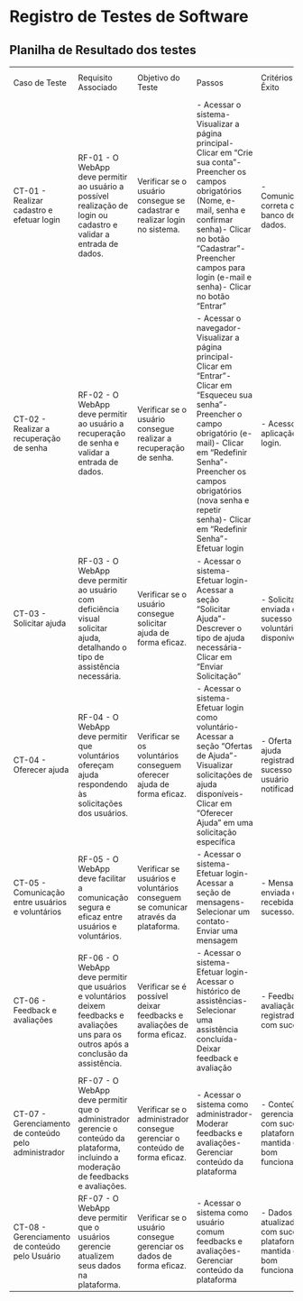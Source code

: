 # Registro de Testes de Software 


## Planilha de Resultado dos testes
| | | | | | | | |
|-|-|-|-|-|-|-|-|
|Caso de Teste|Requisito Associado|Objetivo do Teste|Passos|Critérios de Êxito|Resultado Obtido|Cenários de testes|Imagem de Registro
|CT-01 - Realizar cadastro e efetuar login|RF-01 - O WebApp deve permitir ao usuário a possível realização de login ou cadastro e validar a entrada de dados.|Verificar se o usuário consegue se cadastrar e realizar login no sistema.|- Acessar o sistema- Visualizar a página principal- Clicar em “Crie sua conta”- Preencher os campos obrigatórios (Nome, e-mail, senha e confirmar senha)- Clicar no botão “Cadastrar”- Preencher campos para login (e-mail e senha)- Clicar no botão “Entrar”|- Comunicação correta com o banco de dados.|Sucesso| Teste com dados validos e inválidos. Ambos os teste tiverem o resultado esperado. | ![likert](/docs/img/TDS/RST1cadastro.png) ![likert](/docs/img/TDS/RTS1obrigatorios.png) 
|CT-02 - Realizar a recuperação de senha|RF-02 - O WebApp deve permitir ao usuário a recuperação de senha e validar a entrada de dados.|Verificar se o usuário consegue realizar a recuperação de senha.|- Acessar o navegador- Visualizar a página principal- Clicar em “Entrar”- Clicar em “Esqueceu sua senha”- Preencher o campo obrigatório (e-mail)- Clicar em “Redefinir Senha”- Preencher os campos obrigatórios (nova senha e repetir senha)- Clicar em “Redefinir Senha”- Efetuar login|- Acesso na aplicação pelo login.|Sem sucesso|Não permite que os usuários recuperem senhas a partir da tela de login|![likert](/docs/img/TDS/RTS2senha.png)
|CT-03 - Solicitar ajuda|RF-03 - O WebApp deve permitir ao usuário com deficiência visual solicitar ajuda, detalhando o tipo de assistência necessária.|Verificar se o usuário consegue solicitar ajuda de forma eficaz.|- Acessar o sistema- Efetuar login- Acessar a seção “Solicitar Ajuda”- Descrever o tipo de ajuda necessária- Clicar em “Enviar Solicitação”|- Solicitação enviada com sucesso para voluntários disponíveis.|Sem sucesso|Tabela de agendamentos ainda não foi inserida no banco de dados|![likert](/docs/img/TDS/RTS3-4ErroSistema.png)
|CT-04 - Oferecer ajuda|RF-04 - O WebApp deve permitir que voluntários ofereçam ajuda respondendo às solicitações dos usuários.|Verificar se os voluntários conseguem oferecer ajuda de forma eficaz.|- Acessar o sistema- Efetuar login como voluntário- Acessar a seção “Ofertas de Ajuda”- Visualizar solicitações de ajuda disponíveis- Clicar em “Oferecer Ajuda” em uma solicitação específica|- Oferta de ajuda registrada com sucesso e usuário notificado.|Sem sucesso|Tabela de agendamentos ainda não foi inserida no banco de dados|![likert](/docs/img/TDS/RTS3-4ErroSistema.png)
|CT-05 - Comunicação entre usuários e voluntários|RF-05 - O WebApp deve facilitar a comunicação segura e eficaz entre usuários e voluntários.|Verificar se usuários e voluntários conseguem se comunicar através da plataforma.|- Acessar o sistema- Efetuar login- Acessar a seção de mensagens- Selecionar um contato- Enviar uma mensagem|- Mensagem enviada e recebida com sucesso.|Sem sucesso|Não é possível interação entre usuários.|![likert](/docs/img/TDS/RTS3-4ErroSistema.png)
|CT-06 - Feedback e avaliações|RF-06 - O WebApp deve permitir que usuários e voluntários deixem feedbacks e avaliações uns para os outros após a conclusão da assistência.|Verificar se é possível deixar feedbacks e avaliações de forma eficaz.|- Acessar o sistema- Efetuar login- Acessar o histórico de assistências- Selecionar uma assistência concluída- Deixar feedback e avaliação|- Feedback e avaliação registrados com sucesso.|Sem sucesso|Para este obter sucesso é necessário que a tabela agendamento esteja aplicada.|![likert](/docs/img/TDS/RTS6ErroSistema.png)
|CT-07 - Gerenciamento de conteúdo pelo administrador|RF-07 - O WebApp deve permitir que o administrador gerencie o conteúdo da plataforma, incluindo a moderação de feedbacks e avaliações.|Verificar se o administrador consegue gerenciar o conteúdo de forma eficaz.|- Acessar o sistema como administrador- Moderar feedbacks e avaliações- Gerenciar conteúdo da plataforma|- Conteúdo gerenciado com sucesso e plataforma mantida em bom funcionamento.| Em desenvolvimento
|CT-08 - Gerenciamento de conteúdo pelo Usuário|RF-07 - O WebApp deve permitir que o usuários gerencie atualizem seus dados na plataforma.|Verificar se o usuário consegue gerenciar os dados de forma eficaz.|- Acessar o sistema como usuário comum feedbacks e avaliações- Gerenciar conteúdo da plataforma|- Dados atualizados com sucesso e plataforma mantida em bom funcionamento.|Sucesso| Ao entrar com usuário comum o mesmo consegue atualizar os dados| ![likert](/docs/img/TDS/RTS8SucessoDados1.png)![likert](/docs/img/TDS/RTS8SucessoDados2.png)